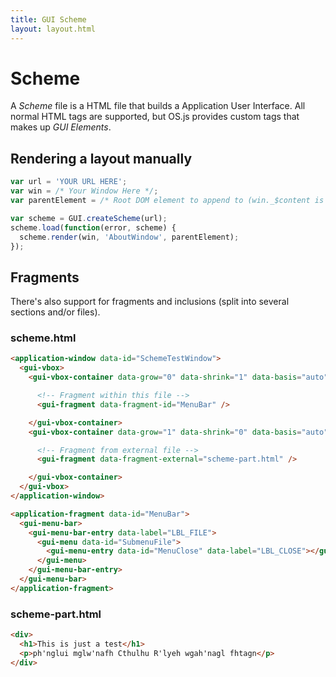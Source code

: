 ```yaml
---
title: GUI Scheme
layout: layout.html
---
```


# Scheme

A *Scheme* file is a HTML file that builds a Application User Interface. All normal HTML tags are supported, but OS.js provides custom tags that makes up *GUI Elements*.

## Rendering a layout manually

```js
var url = 'YOUR URL HERE';
var win = /* Your Window Here */;
var parentElement = /* Root DOM element to append to (win._$content is default) */;

var scheme = GUI.createScheme(url);
scheme.load(function(error, scheme) {
  scheme.render(win, 'AboutWindow', parentElement);
});
```

## Fragments

There's also support for fragments and inclusions (split into several sections and/or files).

### scheme.html
```html
<application-window data-id="SchemeTestWindow">
  <gui-vbox>
    <gui-vbox-container data-grow="0" data-shrink="1" data-basis="auto">

      <!-- Fragment within this file -->
      <gui-fragment data-fragment-id="MenuBar" />

    </gui-vbox-container>
    <gui-vbox-container data-grow="1" data-shrink="0" data-basis="auto" data-fill="true">

      <!-- Fragment from external file -->
      <gui-fragment data-fragment-external="scheme-part.html" />

    </gui-vbox-container>
  </gui-vbox>
</application-window>

<application-fragment data-id="MenuBar">
  <gui-menu-bar>
    <gui-menu-bar-entry data-label="LBL_FILE">
      <gui-menu data-id="SubmenuFile">
        <gui-menu-entry data-id="MenuClose" data-label="LBL_CLOSE"></gui-menu-entry>
      </gui-menu>
    </gui-menu-bar-entry>
  </gui-menu-bar>
</application-fragment>
```

### scheme-part.html
```html
<div>
  <h1>This is just a test</h1>
  <p>ph'nglui mglw'nafh Cthulhu R'lyeh wgah'nagl fhtagn</p>
</div>
```

